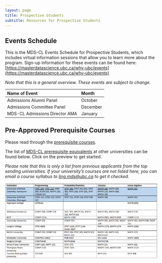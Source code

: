 ```yaml
---
layout: page
title: Prospective Students
subtitle: Resources for Prospective Students
---
```


## Events Schedule

This is the MDS-CL Events Schedule for Prospective Students, which includes virtual information sessions that allow you to learn more about the program. Sign-up information for these events can be found here: [https://masterdatascience.ubc.ca/why-ubc/events](https://masterdatascience.ubc.ca/why-ubc/events) 

*Note that this is a general overview. These events are subject to change.*

| Name of Event | Month |
| :------------- | :------------- |
| Admissions Alumni Panel | October |
| Admissions Committee Panel | December |
| MDS-CL Admissions Director AMA | January |

## Pre-Approved Prerequisite Courses
Please read through the [prerequisite courses](https://masterdatascience.ubc.ca/admissions/prerequisites).

The list of [MDS-CL prerequisite equivalents](/assets/img/MDS-CL-prerequisite-equivalents-list.pdf) at other universities can be found below. Click on the preview to get started.

*Please note that this is only a list from previous applicants from the top sending universities. If your university’s courses are not listed here, you can email a
course syllabus to <a href="mailto:ling.mds@ubc.ca"><u>ling.mds@ubc.ca</u></a> to get it checked.* 

<p><a href="/assets/img/MDS-CL-prerequisite-equivalents-list.pdf" class="image fit"><img src="/assets/img/mds-cl-equivalents-preview.png" alt="MDS-CL Prerequisite Equivalents Preview"></a></p>
